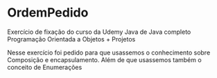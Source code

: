 # OrdemPedido

Exercício de fixação do curso da Udemy Java de Java completo Programação Orientada a Objetos + Projetos

Nesse exercício foi pedido para que usassemos o conhecimento sobre Composição e encapsulamento. Além de que usassemos também o conceito de Enumerações
